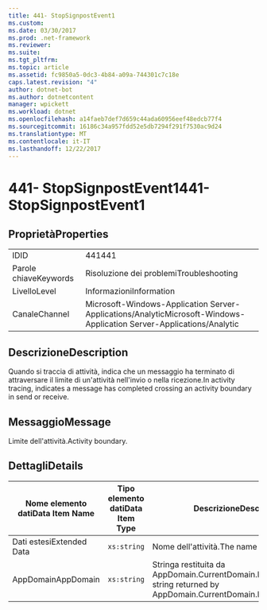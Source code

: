 ```yaml
---
title: 441- StopSignpostEvent1
ms.custom: 
ms.date: 03/30/2017
ms.prod: .net-framework
ms.reviewer: 
ms.suite: 
ms.tgt_pltfrm: 
ms.topic: article
ms.assetid: fc9850a5-0dc3-4b84-a09a-744301c7c18e
caps.latest.revision: "4"
author: dotnet-bot
ms.author: dotnetcontent
manager: wpickett
ms.workload: dotnet
ms.openlocfilehash: a14faeb7def7d659c44ada60956eef48edcb77f4
ms.sourcegitcommit: 16186c34a957fdd52e5db7294f291f7530ac9d24
ms.translationtype: MT
ms.contentlocale: it-IT
ms.lasthandoff: 12/22/2017
---
```

# <a name="441--stopsignpostevent1"></a><span data-ttu-id="d5e14-102">441- StopSignpostEvent1</span><span class="sxs-lookup"><span data-stu-id="d5e14-102">441- StopSignpostEvent1</span></span>
## <a name="properties"></a><span data-ttu-id="d5e14-103">Proprietà</span><span class="sxs-lookup"><span data-stu-id="d5e14-103">Properties</span></span>  
  
|||  
|-|-|  
|<span data-ttu-id="d5e14-104">ID</span><span class="sxs-lookup"><span data-stu-id="d5e14-104">ID</span></span>|<span data-ttu-id="d5e14-105">441</span><span class="sxs-lookup"><span data-stu-id="d5e14-105">441</span></span>|  
|<span data-ttu-id="d5e14-106">Parole chiave</span><span class="sxs-lookup"><span data-stu-id="d5e14-106">Keywords</span></span>|<span data-ttu-id="d5e14-107">Risoluzione dei problemi</span><span class="sxs-lookup"><span data-stu-id="d5e14-107">Troubleshooting</span></span>|  
|<span data-ttu-id="d5e14-108">Livello</span><span class="sxs-lookup"><span data-stu-id="d5e14-108">Level</span></span>|<span data-ttu-id="d5e14-109">Informazioni</span><span class="sxs-lookup"><span data-stu-id="d5e14-109">Information</span></span>|  
|<span data-ttu-id="d5e14-110">Canale</span><span class="sxs-lookup"><span data-stu-id="d5e14-110">Channel</span></span>|<span data-ttu-id="d5e14-111">Microsoft-Windows-Application Server-Applications/Analytic</span><span class="sxs-lookup"><span data-stu-id="d5e14-111">Microsoft-Windows-Application Server-Applications/Analytic</span></span>|  
  
## <a name="description"></a><span data-ttu-id="d5e14-112">Descrizione</span><span class="sxs-lookup"><span data-stu-id="d5e14-112">Description</span></span>  
 <span data-ttu-id="d5e14-113">Quando si traccia di attività, indica che un messaggio ha terminato di attraversare il limite di un'attività nell'invio o nella ricezione.</span><span class="sxs-lookup"><span data-stu-id="d5e14-113">In activity tracing, indicates a message has completed crossing an activity boundary in send or receive.</span></span>  
  
## <a name="message"></a><span data-ttu-id="d5e14-114">Messaggio</span><span class="sxs-lookup"><span data-stu-id="d5e14-114">Message</span></span>  
 <span data-ttu-id="d5e14-115">Limite dell'attività.</span><span class="sxs-lookup"><span data-stu-id="d5e14-115">Activity boundary.</span></span>  
  
## <a name="details"></a><span data-ttu-id="d5e14-116">Dettagli</span><span class="sxs-lookup"><span data-stu-id="d5e14-116">Details</span></span>  
  
|<span data-ttu-id="d5e14-117">Nome elemento dati</span><span class="sxs-lookup"><span data-stu-id="d5e14-117">Data Item Name</span></span>|<span data-ttu-id="d5e14-118">Tipo elemento dati</span><span class="sxs-lookup"><span data-stu-id="d5e14-118">Data Item Type</span></span>|<span data-ttu-id="d5e14-119">Descrizione</span><span class="sxs-lookup"><span data-stu-id="d5e14-119">Description</span></span>|  
|--------------------|--------------------|-----------------|  
|<span data-ttu-id="d5e14-120">Dati estesi</span><span class="sxs-lookup"><span data-stu-id="d5e14-120">Extended Data</span></span>|`xs:string`|<span data-ttu-id="d5e14-121">Nome dell'attività.</span><span class="sxs-lookup"><span data-stu-id="d5e14-121">The name of the activity.</span></span>|  
|<span data-ttu-id="d5e14-122">AppDomain</span><span class="sxs-lookup"><span data-stu-id="d5e14-122">AppDomain</span></span>|`xs:string`|<span data-ttu-id="d5e14-123">Stringa restituita da AppDomain.CurrentDomain.FriendlyName.</span><span class="sxs-lookup"><span data-stu-id="d5e14-123">The string returned by AppDomain.CurrentDomain.FriendlyName.</span></span>|
